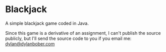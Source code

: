 # Blackjack
A simple blackjack game coded in Java.

Since this game is a derivative of an assignment, I can't publish the source publicly, but I'll send the source code to you if you email me: dylan@dylanbober.com
